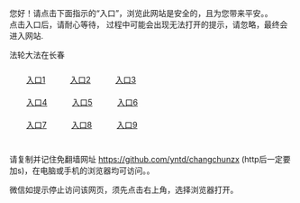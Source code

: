 您好！请点击下面指示的“入口”，浏览此网站是安全的，且为您带来平安。。 <br/>
点击入口后，请耐心等待， 过程中可能会出现无法打开的提示，请忽略，最终会进入网站. </br>

法轮大法在长春<br/>
<div style="padding:10px"><a style="margin:20px" target="_blank" href="https://d35jb86180xtl6.cloudfront.net/2Qpsp?mjgmpu" id="ccLink1" rel="nofollow">入口1</a> <a target="_blank" style="margin:20px" href="https://d3nzm4ou2ruez7.cloudfront.net/2Qpsp?xnqku" id="ccLink2" rel="nofollow">入口2</a> <a style="margin:20px" target="_blank" href="https://d1cd4y1g91tpf4.cloudfront.net/2Qpsp?jgvgyb" id="ccLink3" rel="nofollow">入口3</a></div>

<div style="padding:10px" ><a style="margin:20px" target="_blank" href="https://d35jb86180xtl6.cloudfront.net/2Qpsp?mjgmpu" id="ccLink4" rel="nofollow">入口4</a> <a style="margin:20px" href="https://d3nzm4ou2ruez7.cloudfront.net/2Qpsp?xnqku" target="_blank" id="ccLink5" rel="nofollow">入口5</a> <a style="margin:20px" href="https://d1cd4y1g91tpf4.cloudfront.net/2Qpsp?jgvgyb" target="_blank" id="ccLink6" rel="nofollow">入口6</a></div>

<div style="padding:10px"><a style="margin:20px" target="_blank" href="https://d35jb86180xtl6.cloudfront.net/2Qpsp?mjgmpu" id="ccLink7" rel="nofollow">入口7</a> <a style="margin:20px" href="https://d3nzm4ou2ruez7.cloudfront.net/2Qpsp?xnqku" target="_blank" id="ccLink8" rel="nofollow">入口8</a> <a style="margin:20px" target="_blank" href="https://d1cd4y1g91tpf4.cloudfront.net/2Qpsp?jgvgyb" id="ccLink9" rel="nofollow">入口9</a></div>

<br/>



请复制并记住免翻墙网址 https://github.com/yntd/changchunzx (http后一定要加s)，在电脑或手机的浏览器均可访问。。<br/>

微信如提示停止访问该网页，须先点击右上角，选择浏览器打开。
